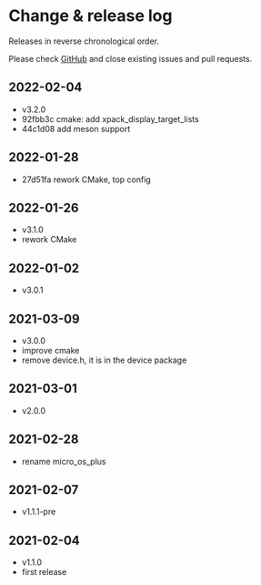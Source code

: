 # Change & release log

Releases in reverse chronological order.

Please check
[GitHub](https://github.com/micro-os-plus/platform-stm32f4discovery-xpack/issues/)
and close existing issues and pull requests.

## 2022-02-04

- v3.2.0
- 92fbb3c cmake: add xpack_display_target_lists
- 44c1d08 add meson support

## 2022-01-28

- 27d51fa rework CMake, top config

## 2022-01-26

- v3.1.0
- rework CMake

## 2022-01-02

- v3.0.1

## 2021-03-09

- v3.0.0
- improve cmake
- remove device.h, it is in the device package

## 2021-03-01

- v2.0.0

## 2021-02-28

- rename micro_os_plus

## 2021-02-07

- v1.1.1-pre

## 2021-02-04

- v1.1.0
- first release
